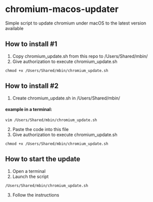 # chromium-macos-updater
Simple script to update chromium under macOS to the latest version available

## How to install #1
1. Copy chromium_update.sh from this repo to /Users/Shared/mbin/
2. Give authorization to execute chromium_update.sh 

<code>chmod +x /Users/Shared/mbin/chromium_update.sh</code>

## How to install #2
1. Create chromium_update.sh in /Users/Shared/mbin/
#### example in a terminal:
<code>vim /Users/Shared/mbin/chromium_update.sh</code>

2. Paste the code into this file
3. Give authorization to execute chromium_update.sh 

<code>chmod +x /Users/Shared/mbin/chromium_update.sh</code>
## How to start the update
1. Open a terminal
2. Launch the script

<code>/Users/Shared/mbin/chromium_update.sh</code>

3. Follow the instructions
